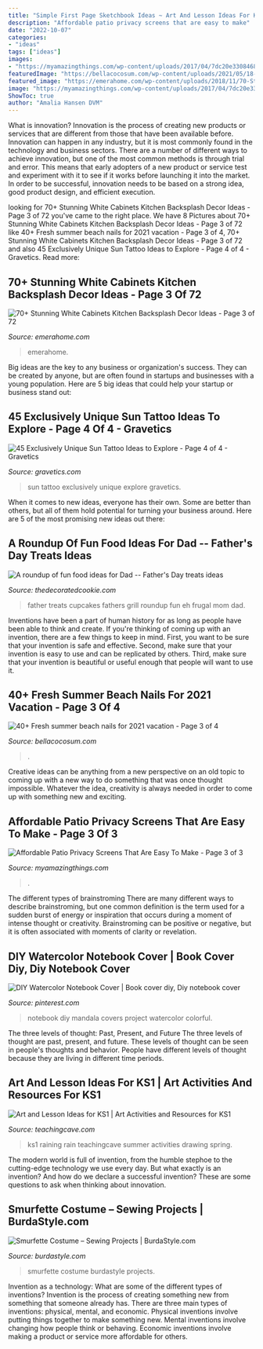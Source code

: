 ```yaml
---
title: "Simple First Page Sketchbook Ideas ~ Art And Lesson Ideas For Ks1"
description: "Affordable patio privacy screens that are easy to make"
date: "2022-10-07"
categories:
- "ideas"
tags: ["ideas"]
images:
- "https://myamazingthings.com/wp-content/uploads/2017/04/7dc20e33084681f10ac8ccb24c028408.jpg"
featuredImage: "https://bellacocosum.com/wp-content/uploads/2021/05/18-10.jpg"
featured_image: "https://emerahome.com/wp-content/uploads/2018/11/70-Stunning-White-Cabinets-Kitchen-Backsplash-Decor-Ideas-32.jpg"
image: "https://myamazingthings.com/wp-content/uploads/2017/04/7dc20e33084681f10ac8ccb24c028408.jpg"
ShowToc: true
author: "Amalia Hansen DVM"
---
```



What is innovation?
Innovation is the process of creating new products or services that are different from those that have been available before. Innovation can happen in any industry, but it is most commonly found in the technology and business sectors. There are a number of different ways to achieve innovation, but one of the most common methods is through trial and error. This means that early adopters of a new product or service test and experiment with it to see if it works before launching it into the market. In order to be successful, innovation needs to be based on a strong idea, good product design, and efficient execution.

	

		
looking for 70+ Stunning White Cabinets Kitchen Backsplash Decor Ideas - Page 3 of 72 you've came to the right place. We have 8 Pictures about 70+ Stunning White Cabinets Kitchen Backsplash Decor Ideas - Page 3 of 72 like 40+ Fresh summer beach nails for 2021 vacation - Page 3 of 4, 70+ Stunning White Cabinets Kitchen Backsplash Decor Ideas - Page 3 of 72 and also 45 Exclusively Unique Sun Tattoo Ideas to Explore - Page 4 of 4 - Gravetics. Read more:
		
    
## 70+ Stunning White Cabinets Kitchen Backsplash Decor Ideas - Page 3 Of 72

<img loading=lazy src="https://emerahome.com/wp-content/uploads/2018/11/70-Stunning-White-Cabinets-Kitchen-Backsplash-Decor-Ideas-32.jpg" onerror="this.onerror=null;this.src='https://tse1.mm.bing.net/th?id=OIP.FjxS2qqfNrSvZokarL2b0gHaK2&amp;pid=15.1';" alt="70+ Stunning White Cabinets Kitchen Backsplash Decor Ideas - Page 3 of 72">

_Source: emerahome.com_

>emerahome. 

	

Big ideas are the key to any business or organization's success. They can be created by anyone, but are often found in startups and businesses with a young population. Here are 5 big ideas that could help your startup or business stand out: 

    
## 45 Exclusively Unique Sun Tattoo Ideas To Explore - Page 4 Of 4 - Gravetics

<img loading=lazy src="https://www.gravetics.com/wp-content/uploads/2017/05/Sun-Tattoo-Ideas.jpg" onerror="this.onerror=null;this.src='https://tse3.mm.bing.net/th?id=OIP.chZz6xsHMx8684StLyFmkwHaJQ&amp;pid=15.1';" alt="45 Exclusively Unique Sun Tattoo Ideas to Explore - Page 4 of 4 - Gravetics">

_Source: gravetics.com_

>sun tattoo exclusively unique explore gravetics. 

	

When it comes to new ideas, everyone has their own. Some are better than others, but all of them hold potential for turning your business around. Here are 5 of the most promising new ideas out there: 

    
## A Roundup Of Fun Food Ideas For Dad -- Father&#039;s Day Treats Ideas

<img loading=lazy src="http://thedecoratedcookie.com/wp-content/uploads/2016/06/fathersday-grillcupcakes.jpg" onerror="this.onerror=null;this.src='https://tse2.mm.bing.net/th?id=OIP.-PiZVjWbI7aPctesbCJOoQHaLH&amp;pid=15.1';" alt="A roundup of fun food ideas for Dad -- Father&#039;s Day treats ideas">

_Source: thedecoratedcookie.com_

>father treats cupcakes fathers grill roundup fun eh frugal mom dad. 

	

Inventions have been a part of human history for as long as people have been able to think and create. If you're thinking of coming up with an invention, there are a few things to keep in mind. First, you want to be sure that your invention is safe and effective. Second, make sure that your invention is easy to use and can be replicated by others. Third, make sure that your invention is beautiful or useful enough that people will want to use it.

    
## 40+ Fresh Summer Beach Nails For 2021 Vacation - Page 3 Of 4

<img loading=lazy src="https://bellacocosum.com/wp-content/uploads/2021/05/18-10.jpg" onerror="this.onerror=null;this.src='https://tse1.mm.bing.net/th?id=OIP.47_l7s7cUrJaRwYz8gjs-QHaLH&amp;pid=15.1';" alt="40+ Fresh summer beach nails for 2021 vacation - Page 3 of 4">

_Source: bellacocosum.com_

>. 

	

Creative ideas can be anything from a new perspective on an old topic to coming up with a new way to do something that was once thought impossible. Whatever the idea, creativity is always needed in order to come up with something new and exciting.

    
## Affordable Patio Privacy Screens That Are Easy To Make - Page 3 Of 3

<img loading=lazy src="https://myamazingthings.com/wp-content/uploads/2017/04/7dc20e33084681f10ac8ccb24c028408.jpg" onerror="this.onerror=null;this.src='https://tse4.mm.bing.net/th?id=OIP.4PvwfuaTnJzhZ015YpovxQHaG3&amp;pid=15.1';" alt="Affordable Patio Privacy Screens That Are Easy To Make - Page 3 of 3">

_Source: myamazingthings.com_

>. 

	

The different types of brainstroming
There are many different ways to describe brainstroming, but one common definition is the term used for a sudden burst of energy or inspiration that occurs during a moment of intense thought or creativity. Brainstroming can be positive or negative, but it is often associated with moments of clarity or revelation.

    
## DIY Watercolor Notebook Cover | Book Cover Diy, Diy Notebook Cover

<img loading=lazy src="https://i.pinimg.com/736x/c4/03/69/c40369a6feb465d42bb67add94b720fe.jpg" onerror="this.onerror=null;this.src='https://tse3.mm.bing.net/th?id=OIP.52YcJp9lBeimXPkDWjqC3wHaJ3&amp;pid=15.1';" alt="DIY Watercolor Notebook Cover | Book cover diy, Diy notebook cover">

_Source: pinterest.com_

>notebook diy mandala covers project watercolor colorful. 

	

The three levels of thought: Past, Present, and Future
The three levels of thought are past, present, and future. These levels of thought can be seen in people's thoughts and behavior. People have different levels of thought because they are living in different time periods.

    
## Art And Lesson Ideas For KS1 | Art Activities And Resources For KS1

<img loading=lazy src="http://www.teachingcave.com/wp-content/uploads/2013/11/Rain.jpg" onerror="this.onerror=null;this.src='https://tse4.mm.bing.net/th?id=OIP.Nr7hbFVGNTknGQhbyhLNYwHaLJ&amp;pid=15.1';" alt="Art and Lesson Ideas for KS1 | Art Activities and Resources for KS1">

_Source: teachingcave.com_

>ks1 raining rain teachingcave summer activities drawing spring. 

	

The modern world is full of invention, from the humble stephoe to the cutting-edge technology we use every day. But what exactly is an invention? And how do we declare a successful invention? These are some questions to ask when thinking about innovation.

    
## Smurfette Costume – Sewing Projects | BurdaStyle.com

<img loading=lazy src="http://assets.burdastyle.com/project_images/assets/000/073/379/Picture_383_original.jpg?1257171991" onerror="this.onerror=null;this.src='https://tse4.mm.bing.net/th?id=OIP.yFeccDTfpGG1GIA-bziUZAHaJ4&amp;pid=15.1';" alt="Smurfette Costume – Sewing Projects | BurdaStyle.com">

_Source: burdastyle.com_

>smurfette costume burdastyle projects. 

	

Invention as a technology: What are some of the different types of inventions?
Invention is the process of creating something new from something that someone already has. There are three main types of inventions: physical, mental, and economic. Physical inventions involve putting things together to make something new. Mental inventions involve changing how people think or behaving. Economic inventions involve making a product or service more affordable for others.

